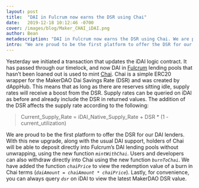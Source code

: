 ```yaml
---
layout: post
title:  "DAI in Fulcrum now earns the DSR using Chai"
date:   2019-12-18 10:12:46 -0700
cover: /images/blog/Maker_CHAI_iDAI.png
author: Bean
metadescription: "DAI in Fulcrum now earns the DSR using Chai. We are proud to be the first platform to offer the DSR for our DAI lenders."
intro: "We are proud to be the first platform to offer the DSR for our DAI lenders."
---
```

Yesterday we initiated a transaction that updates the iDAI logic contract. It has passed through our timelock, and now DAI in [Fulcrum](https://fulcrum.trade/#/lend) lending pools that hasn’t been loaned out is used to mint [Chai](http://chai.money). Chai is a simple ERC20 wrapper for the MakerDAO Dai Savings Rate (DSR) and was created by dAppHub. This means that as long as there are reserves sitting idle, supply rates will receive a boost from the DSR. Supply rates can be queried on iDAI as before and already include the DSR in returned values. The addition of the DSR affects the supply rate according to the following:

> Current_Supply_Rate = iDAI_Native_Supply_Rate + DSR * (1 - current_utilization)

We are proud to be the first platform to offer the DSR for our DAI lenders. With this new upgrade, along with the usual DAI support, holders of Chai will be able to deposit directly into Fulcrum’s DAI lending pools without unwrapping, using the new function _`mintWithChai`_. Users and developers can also withdraw directly into Chai using the new function _`burnToChai`_. We have added the function _`chaiPrice`_ to view the redemption value of a burn in Chai terms (_`daiAmount = chaiAmount * chaiPrice`_). Lastly, for convenience, you can always query _`dsr`_ on iDAI to view the latest MakerDAO DSR value.
